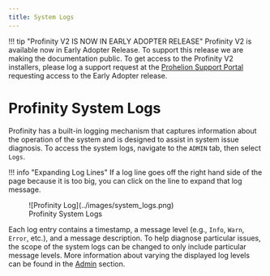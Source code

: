 ```yaml
---
title: System Logs
---
```


!!! tip "Profinity V2 IS NOW IN EARLY ADOPTER RELEASE"
    Profinity V2 is available now in Early Adopter Release.  To support this release we are making the documentation public.  To get access to the Profinity V2 installers, please log a support request at the [Prohelion Support Portal](https://prohelion.atlassian.net/servicedesk/customer/portals) requesting access to the Early Adopter release.

# Profinity System Logs

Profinity has a built-in logging mechanism that captures information about the operation of the system and is designed to assist in system issue diagnosis. To access the system logs, navigate to the `ADMIN` tab, then select `Logs`.  

!!! info "Expanding Log Lines"
    If a log line goes off the right hand side of the page because it is too big, you can click on the line to expand that log message.

<figure markdown>
![Profinity Log](../images/system_logs.png)
<figcaption>Profinity System Logs</figcaption>
</figure>

Each log entry contains a timestamp, a message level (e.g., `Info`, `Warn`, `Error`, etc.), and a message description. To help diagnose particular issues, the scope of the system logs can be changed to only include particular message levels. More information about varying the displayed log levels can be found in the [Admin](../Administration/Logs_Config.md#system-logs-configuration) section.